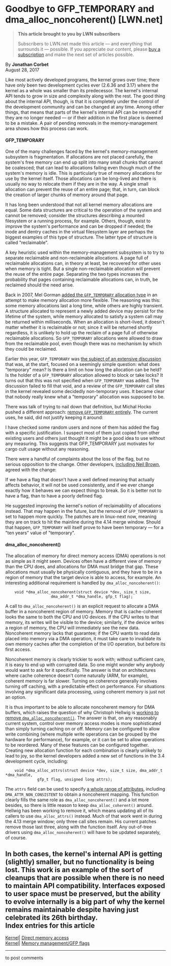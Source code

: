 # Goodbye to GFP_TEMPORARY and dma_alloc_noncoherent() [LWN.net]

> **This article brought to you by LWN subscribers**
> 
> Subscribers to LWN.net made this article — and everything that surrounds it — possible. If you appreciate our content, please [buy a subscription](/Promo/nst-nag3/subscribe) and make the next set of articles possible. 

By **Jonathan Corbet**  
August 28, 2017 

Like most actively developed programs, the kernel grows over time; there have only been two development cycles ever (2.6.36 and 3.17) where the kernel as a whole was smaller than its predecessor. The kernel's internal API tends to grow in size and complexity along with the rest. The good thing about the internal API, though, is that it is completely under the control of the development community and can be changed at any time. Among other things, that means that parts of the kernel's internal API can be removed if they are no longer needed — or if their addition in the first place is deemed to be a mistake. A pair of pending removals in the memory-management area shows how this process can work. 

#### GFP_TEMPORARY

One of the many challenges faced by the kernel's memory-management subsystem is fragmentation. If allocations are not placed carefully, the system's free memory can end up split into many small chunks that cannot be coalesced; that can lead to allocations failing even though much of the system's memory is idle. This is particularly true of memory allocations for use by the kernel itself. Those allocations can be long-lived and there is usually no way to relocate them if they are in the way. A single small allocation can prevent the reuse of an entire page; that, in turn, can block the creation of larger chunks of memory around that page. 

It has long been understood that not all kernel memory allocations are equal. Some data structures are critical to the operation of the system and cannot be removed; consider the structures describing a mounted filesystem or a running process, for example. Others, though, exist to improve the system's performance and can be dropped if needed; the inode and dentry caches in the virtual filesystem layer are perhaps the biggest examples of this type of structure. The latter type of structure is called "reclaimable". 

A key heuristic used within the memory-management subsystem is to try to separate reclaimable and non-reclaimable allocations. A page full of reclaimable allocations can, in theory at least, be recovered for other uses when memory is tight. But a single non-reclaimable allocation will prevent the reuse of the entire page. Separating the two types increases the probability that pages containing reclaimable allocations can, in truth, be reclaimed should the need arise. 

Back in 2007, Mel Gorman [added the `GFP_TEMPORARY` allocation type](https://git.kernel.org/pub/scm/linux/kernel/git/torvalds/linux.git/commit/?id=e12ba74d8ff3e2f73a583500d7095e406df4d093) in an attempt to make memory allocation more flexible. The reasoning was this: some memory allocations last a long time, while others are highly transient. A structure allocated to represent a newly added device may persist for the lifetime of the system, while memory allocated to satisfy a system call may be returned within milliseconds. When an allocation is short-lived, it doesn't matter whether it is reclaimable or not; since it will be returned shortly regardless, it is unlikely to hold up the reclaim of a page full of otherwise reclaimable allocations. So `GFP_TEMPORARY` allocations were allowed to draw from the reclaimable pool, even though there was no mechanism by which they could be reclaimed. 

Earlier this year, `GFP_TEMPORARY` was [the subject of an extensive discussion](/Articles/713076/) that was, at the start, focused on a seemingly simple question: what does "temporary" mean? Is there a limit on how long the allocation can be held? Is the holder of a `GFP_TEMPORARY` allocation allowed to block or take locks? It turns out that this was not specified when `GFP_TEMPORARY` was added. The discussion failed to fill that void, and a review of the `GFP_TEMPORARY` call sites in the kernel revealed some decidedly non-temporary uses. It became clear that nobody really knew what a "temporary" allocation was supposed to be. 

There was talk of trying to nail down that definition, but Michal Hocko pushed a different approach: [remove `GFP_TEMPORARY` entirely](/Articles/729145/). The current uses, he said, did not justify keeping it around: 

I have checked some random users and none of them has added the flag with a specific justification. I suspect most of them just copied from other existing users and others just thought it might be a good idea to use without any measuring. This suggests that GFP_TEMPORARY just motivates for cargo cult usage without any reasoning. 

There were a handful of complaints about the loss of the flag, but no serious opposition to the change. Other developers, [including Neil Brown](/Articles/732108/), agreed with the change: 

If we have a flag that doesn't have a well defined meaning that actually affects behavior, it will not be used consistently, and if we ever change exactly how it behaves we can expect things to break. So it is better not to have a flag, than to have a poorly defined flag. 

He suggested improving the kernel's notion of reclaimability of allocations instead. That may happen in the future, but the removal of `GFP_TEMPORARY` is set to happen more quickly. The patches are in linux-next now, meaning they are on track to hit the mainline during the 4.14 merge window. Should that happen, `GFP_TEMPORARY` will itself prove to have been temporary — for a "ten years" value of "temporary". 

#### dma_alloc_noncoherent()

The allocation of memory for direct memory access (DMA) operations is not as simple as it might seem. Devices often have a different view of memory than the CPU does, and allocations for DMA must bridge that gap. These allocations must usually be physically contiguous, and they have to be in a region of memory that the target device is able to access, for example. An interesting additional requirement is handled by `dma_alloc_noncoherent()`: 
    
    
        void *dma_alloc_noncoherent(struct device *dev, size_t size,
        				dma_addr_t *dma_handle, gfp_t flag);
    

A call to `dma_alloc_noncoherent()` is an explicit request to allocate a DMA buffer in a noncoherent region of memory. Memory that is cache-coherent looks the same to both the CPU and I/O devices. If the CPU writes to that memory, its writes will be visible to the device; similarly, if the device writes a region of memory, the CPU will immediately see the new data. Noncoherent memory lacks that guarantee; if the CPU wants to read data placed into memory via a DMA operation, it must take care to invalidate its own memory caches after the completion of the I/O operation, but before its first access. 

Noncoherent memory is clearly trickier to work with; without sufficient care, it is easy to end up with corrupted data. So one might wonder why anybody would want to ask for it specifically. The answer is that on architectures where cache coherence doesn't come naturally (ARM, for example), coherent memory is far slower. Turning on coherence generally involves turning off caching, with a predictable effect on performance. For situations involving any significant data processing, using coherent memory is just not an option. 

It is thus important to be able to allocate noncoherent memory for DMA buffers, which raises the question of why Christoph Hellwig is [working to remove `dma_alloc_noncoherent()`](/Articles/732109/). The answer is that, on any reasonably current system, control over memory access modes is more sophisticated than simply turning caching on or off. Memory can be configured to allow write combining (where multiple write operations can be grouped by the hardware for performance), for example, or it can be set to allow operations to be reordered. Many of these features can be configured together. Creating new allocation function for each combination is clearly unlikely to lead to joy, so the kernel developers added a new set of functions in the 3.4 development cycle, including: 
    
    
        void *dma_alloc_attrs(struct device *dev, size_t size, dma_addr_t *dma_handle,
    			  gfp_t flag, unsigned long attrs);
    

The `attrs` field can be used to specify [a whole range of attributes](/Articles/732110/), including `DMA_ATTR_NON_CONSISTENT` to obtain a noncoherent mapping. This function clearly fills the same role as `dma_alloc_noncoherent()` and a lot more besides, so there is little reason to keep `dma_alloc_coherent()` around. Hellwig has been working to remove it, which means updating all of its callers to use `dma_alloc_attrs()` instead. Much of that work went in during the 4.13 merge window; only three call sites remain. His current patches remove those last three, along with the function itself. Any out-of-tree drivers using `dma_alloc_noncoherent()` will have to be updated separately, of course. 

In both cases, the kernel's internal API is getting (slightly) smaller, but no functionality is being lost. This work is an example of the sort of cleanups that are possible when there is no need to maintain API compatibility. Interfaces exposed to user space must be preserved, but the ability to evolve internally is a big part of why the kernel remains maintainable despite having just celebrated its 26th birthday.  
Index entries for this article  
---  
[Kernel](/Kernel/Index)| [Direct memory access](/Kernel/Index#Direct_memory_access)  
[Kernel](/Kernel/Index)| [Memory management/GFP flags](/Kernel/Index#Memory_management-GFP_flags)  
  


* * *

to post comments 
